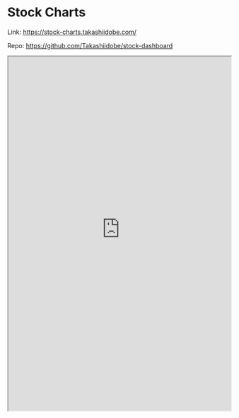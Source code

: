 # Stock Charts

Link: <https://stock-charts.takashiidobe.com/>

Repo: <https://github.com/Takashiidobe/stock-dashboard>

<iframe src="https://stock-charts.takashiidobe.com/" width="100%" height="800px"></iframe>
